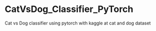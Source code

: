 # CatVsDog_Classifier_PyTorch
Cat vs Dog classifier using pytorch with kaggle at cat and dog dataset
